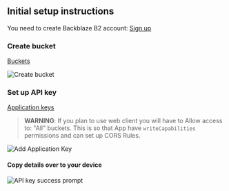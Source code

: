 ## Initial setup instructions

You need to create Backblaze B2 account: [Sign up](https://www.backblaze.com/b2/sign-up.html)

### Create bucket

[Buckets](https://secure.backblaze.com/b2_buckets.htm)

![Create bucket](https://github.com/photosync/android-sync-backblaze-b2/blob/master/resources/images/create_bucket.png?raw=true)


### Set up API key

[Application keys](https://secure.backblaze.com/app_keys.htm)

> **WARNING**: If you plan to use web client you will have to Allow access to: "All" buckets.
This is so that App have `writeCapabilities` permissions and can set up CORS Rules.


![Add Application Key](https://github.com/photosync/android-sync-backblaze-b2/blob/master/resources/images/api_key_setup.png?raw=true)


#### Copy details over to your device
![API key success prompt](https://github.com/photosync/android-sync-backblaze-b2/blob/master/resources/images/api_key_copy.png?raw=true)
